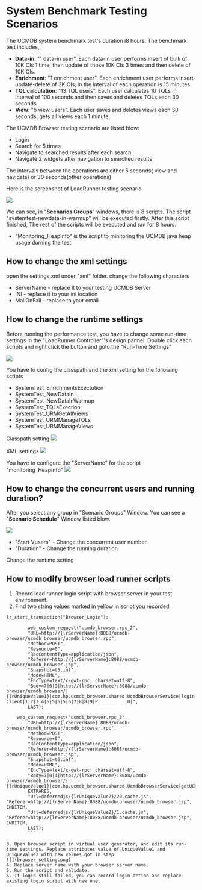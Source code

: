 # System Benchmark Testing Scenarios

The UCMDB system benchmark test's duration i8 hours. The benchmark test includes,

*	**Data-in**: "1 data-in user". Each data-in user performs insert of bulk of 10K CIs 1 time, then update of those 10K CIs 3 times and then delete of 10K CIs.
*	**Enrichment**: "1 enrichment user". Each enrichment user performs insert-update-delete of 3K CIs, in the interval of each operation is 15 minutes.
*	**TQL calculation**: "13 TQL users". Each user calculates 10 TQLs in interval of 100 seconds and then saves and deletes TQLs each 30 seconds.
*	**View**: "6 view users". Each user saves and deletes views each 30 seconds, gets all views each 1 minute.

The UCMDB Browser testing scenario are listed blow:
* Login
* Search for 5 times
* Navigate to searched results after each search
* Navigate 2 widgets after navigation to searched results

The intervals between the operations are either 5 seconds( view and navigate) or 30 seconds(other operations)


Here is the screenshot of LoadRunner testing scenario

![](../description/system-test-scenarios.png)

We can see, in "**Scenarios Groups**" windows, there is 8 scripts. The script "systemtest-newdata-in-warmup" will be executed firstly. After this script finished, The rest of the scripts will be executed and ran for 8 hours.

* "Monitoring_HeapInfo" is the script to minitoring the UCMDB java heap usage durning the test


## How to change the xml settings
open the settings.xml under "xml" folder. change the following characters
* ServerName - replace it to your testing UCMDB Server
* INI - replace it to your ini location
* MailOnFail - replace to your email



## How to change the runtime settings

Before running the performance test, you have to change some run-time settings in the "LoadRunner Controller"'s design pannel. Double click each scripts and right click the button and goto the "Run-Time Settings"

![](design_pannel.png)

You have to config the classpath and the xml setting for the following scripts
* SystemTest_EnrichmentsExectution
* SystemTest_NewDataIn
* SystemTest_NewDataInWarmup
* SystemTest_TQLsExection
* SystemTest_URMGetAllViews
* SystemTest_URMManageTQLs
* SystemTest_URMManageViews

Classpath setting
![](classpath_setting.png)

XML settings
![](xml_attr_setting.png)


You have to configure the "ServerName" for the script "monitoring_HeapInfo"
![](heap_setting.png)





## How to change the concurrent users and running duration?
After you select any group in "Scenario Groups" Window. You can see a "**Scenario Schedule**" Window listed blow.

![](../description/scenario_schedule.png)

* "Start Vusers" - Change the concurrent user number
* "Duration" - Change the running duration




Change the runtime setting


## How to modify browser load runner scripts

1. Record load runner login script with browser server in your test environment.
2. Find two string values marked in yellow in script you recorded.
```
lr_start_transaction("Browser_Login");

        web_custom_request("ucmdb_browser.rpc_2",
        "URL=http://{lrServerName}:8088/ucmdb-browser/ucmdb_browser/ucmdb_browser.rpc",
        "Method=POST",
        "Resource=0",
        "RecContentType=application/json",
        "Referer=http://{lrServerName}:8088/ucmdb-browser/ucmdb_browser.jsp",
        "Snapshot=t5.inf",
        "Mode=HTML",
        "EncType=text/x-gwt-rpc; charset=utf-8",
        "Body=7|0|9|http://{lrServerName}:8088/ucmdb-browser/ucmdb_browser/|{lrUniqueValue1}|com.hp.ucmdb_browser.shared.UcmdbBrowserService|login|java.lang.String/2004016611|J|Z|admin|Default Client|1|2|3|4|5|5|5|5|6|7|8|8|9|P__________|0|",
        LAST);

    web_custom_request("ucmdb_browser.rpc_3",
        "URL=http://{lrServerName}:8088/ucmdb-browser/ucmdb_browser/ucmdb_browser.rpc",
        "Method=POST",
        "Resource=0",
        "RecContentType=application/json",
        "Referer=http://{lrServerName}:8088/ucmdb-browser/ucmdb_browser.jsp",
        "Snapshot=t6.inf",
        "Mode=HTML",
        "EncType=text/x-gwt-rpc; charset=utf-8",
        "Body=7|0|4|http://{lrServerName}:8088/ucmdb-browser/ucmdb_browser/|{lrUniqueValue1}|com.hp.ucmdb_browser.shared.UcmdbBrowserService|getUCMDBUserLocale|1|2|3|4|0|",
        EXTRARES,
        "Url=deferredjs/{lrUniqueValue2}/20.cache.js", "Referer=http://{lrServerName}:8088/ucmdb-browser/ucmdb_browser.jsp", ENDITEM,
        "Url=deferredjs/{lrUniqueValue2}/1.cache.js", "Referer=http://{lrServerName}:8088/ucmdb-browser/ucmdb_browser.jsp", ENDITEM,
        LAST);
        ```

3. Open browser script in virtual user generator, and edit its run-time settings. Replace attributes value of UniqueValue1 and UniqueValue2 with new values got in step
![](browser_setting.png)
4. Replace server name with your browser server name.
5. Run the script and validate.
6. If login still failed, you can record login action and replace existing login script with new one.



